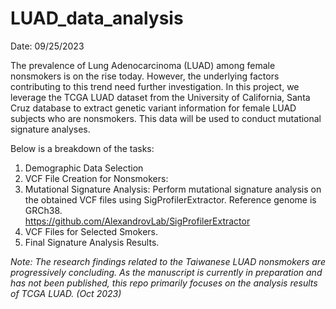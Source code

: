 # LUAD_data_analysis  

Date: 09/25/2023

The prevalence of Lung Adenocarcinoma (LUAD) among female nonsmokers is on the rise today. However, the underlying factors contributing to this trend need further investigation. In this project, we leverage the TCGA LUAD dataset from the University of California, Santa Cruz database to extract genetic variant information for female LUAD subjects who are nonsmokers. This data will be used to conduct mutational signature analyses.  

Below is a breakdown of the tasks:
 
1. Demographic Data Selection 
2. VCF File Creation for Nonsmokers:
3. Mutational Signature Analysis:
Perform mutational signature analysis on the obtained VCF files using SigProfilerExtractor. Reference genome is GRCh38.  
https://github.com/AlexandrovLab/SigProfilerExtractor
4. VCF Files for Selected Smokers.
5. Final Signature Analysis Results.


  
  *Note: The research findings related to the Taiwanese LUAD nonsmokers are progressively concluding. As the manuscript is currently in preparation and has not been published, this repo primarily focuses on the analysis results of TCGA LUAD. (Oct 2023)*
